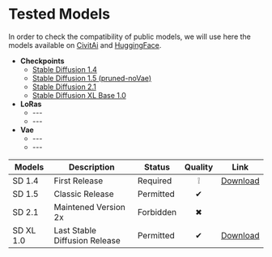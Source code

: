 # Tested Models

In order to check the compatibility of public models, we will use here the models available on [CivitAi](https://civitai.com/) and [HuggingFace](https://huggingface.co/models).

<ul>
      <li><b>Checkpoints</b>
        <ul>
          <li><a href="https://huggingface.co/CompVis/stable-diffusion-v1-4">Stable Diffusion 1.4</a></li>
          <li><a href="https://huggingface.co/runwayml/stable-diffusion-v1-5">Stable Diffusion 1.5 (pruned-noVae)</a></li>
          <li><a href="https://huggingface.co/stabilityai/stable-diffusion-2-1">Stable Diffusion 2.1</a></li>
          <li><a href="https://huggingface.co/stabilityai/stable-diffusion-xl-base-1.0">Stable Diffusion XL Base 1.0</a></li>
        </ul>
      </li>
      <li><b>LoRas</b>
        <ul>
          <li>---</li>
          <li>---</li>
        </ul>
      </li>
      <li><b>Vae</b>
        <ul>
          <li>---</li>
          <li>---</li>
        </ul>
  </li>
</ul>

|Models|Description|Status|Quality|Link|
| ------------------------------------------------- | --- | --------- | :--------: |:-----------------------------------------: |
| SD 1.4 | First Release| Required  | &#10069; | [Download](https://huggingface.co/CompVis/stable-diffusion-v1-4)|
| SD 1.5                  | Classic Release| Permitted | &#10004; |[](https://huggingface.co/CompVis/stable-diffusion-v1-4)|
| SD 2.1              | Maintened Version 2x| Forbidden | &#10006; ||
| SD XL 1.0            |Last Stable Diffusion Release| Permitted | &#10004; |[Download](https://huggingface.co/stabilityai/stable-diffusion-xl-base-1.0)|

